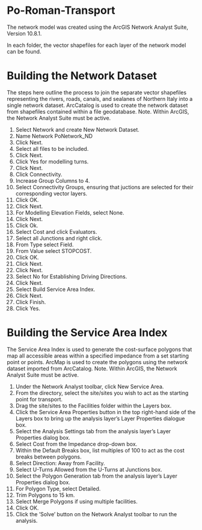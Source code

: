 # Po-Roman-Transport

The network model was created using the ArcGIS Network Analyst Suite, Version 10.8.1. 

In each folder, the vector shapefiles for each layer of the network model can be found. 

# Building the Network Dataset
The steps here outline the process to join the separate vector shapefiles representing the rivers, roads, canals, and sealanes of Northern Italy into a single network
dataset. ArcCatalog is used to create the network dataset from shapefiles contained within a file geodatabase. Note. Within ArcGIS, the Network Analyst Suite must be active.

1.	Select Network and create New Network Dataset.
2.	Name Network PoNetwork_ND
3.	Click Next.
4.	Select all files to be included. 
5.	Click Next.
6.	Click Yes for modelling turns.
7.	Click Next. 
8.	Click Connectivity.
9.	Increase Group Columns to 4. 
10.	Select Connectivity Groups, ensuring that juctions are selected for their corresponding vector layers.
11.	Click OK.
12.	Click Next.
13.	For Modelling Elevation Fields, select None.
14.	Click Next.
15.	Click Ok.
16.	Select Cost and click Evaluators.
17.	Select all Junctions and right click. 
18.	From Type select Field. 
19. From Value select STOPCOST. 
20.	Click OK. 
21.	Click Next.
22.	Click Next. 
23.	Select No for Establishing Driving Directions. 
24.	Click Next.
25.	Select Build Service Area Index. 
26.	Click Next. 
27.	Click Finish. 
28.	Click Yes. 

# Building the Service Area Index
The Service Area Index is used to generate the cost-surface polygons that map all accessible areas within a specified impedance from a set starting point or points.
ArcMap is used to create the polygons using the network dataset imported from ArcCatalog. Note. Within ArcGIS, the Network Analyst Suite must be active.

1. Under the Network Analyst toolbar, click New Service Area.
2. From the directory, select the site/sites you wish to act as the starting point for transport.
3. Drag the site/sites to the Facilities folder within the Layers box.
4. Click the Service Area Properties button in the top right-hand side of the Layers box to bring up the analysis layer’s Layer Properties dialogue box.
5. Select the Analysis Settings tab from the analysis layer’s Layer Properties dialog box.
6. Select Cost from the Impedance drop-down box.
7. Within the Default Breaks box, list multiples of 100 to act as the cost breaks between polygons.
8. Select Direction: Away from Facility.
9. Select U-Turns Allowed from the U-Turns at Junctions box.
10. Select the Polygon Generation tab from the analysis layer’s Layer Properties dialog box.
11. For Polygon Type, select Detailed.
12. Trim Polygons to 15 km.
13. Select Merge Polygons if using multiple facilities.
14. Click OK.
15. Click the ’Solve’ button on the Network Analyst toolbar to run the analysis.


